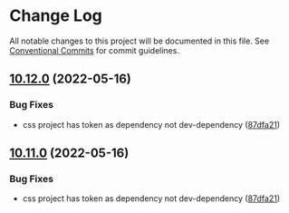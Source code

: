 # Change Log

All notable changes to this project will be documented in this file.
See [Conventional Commits](https://conventionalcommits.org) for commit guidelines.

## [10.12.0](https://github.com/baloise/design-system/compare/v10.10.9...v10.12.0) (2022-05-16)

### Bug Fixes

- css project has token as dependency not dev-dependency ([87dfa21](https://github.com/baloise/design-system/commit/87dfa2129065d1718a31e995ee0509a46ab8fb7f))

## [10.11.0](https://github.com/baloise/design-system/compare/v10.10.9...v10.11.0) (2022-05-16)

### Bug Fixes

- css project has token as dependency not dev-dependency ([87dfa21](https://github.com/baloise/design-system/commit/87dfa2129065d1718a31e995ee0509a46ab8fb7f))
